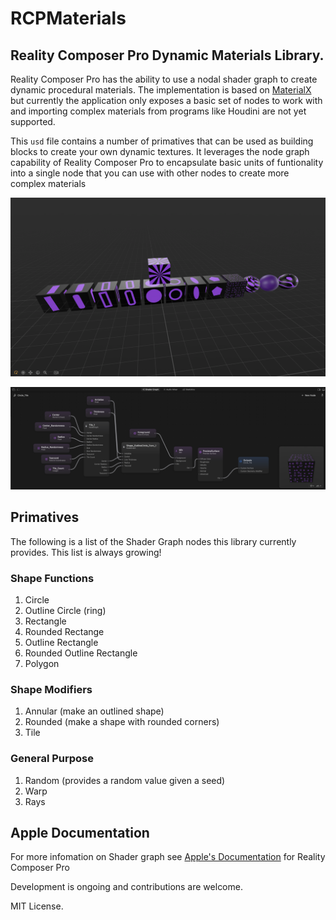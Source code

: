 # RCPMaterials
## Reality Composer Pro Dynamic Materials Library.
Reality Composer Pro has the ability to use a nodal shader graph to create dynamic procedural materials. 
The implementation is based on [MaterialX](https://materialx.org) but currently the application only exposes a basic set of nodes 
to work with and importing complex materials from programs like Houdini are not yet supported.

This `usd` file contains a number of primatives that can be used as building blocks to create your own
dynamic textures. It leverages the node graph capability of Reality Composer Pro to encapsulate basic units of funtionality into a 
single node that you can use with other nodes to create more complex materials

![Screenshot of a some of the primatives contained in the library.](Screenshot%201.png)

![Screenshot of one of the nodes in the editor.](Screenshot%202.png)

## Primatives
The following is a list of the Shader Graph nodes this library currently provides. This list is always growing!
### Shape Functions
1. Circle
2. Outline Circle (ring)
3. Rectangle
4. Rounded Rectange
5. Outline Rectangle
6. Rounded Outline Rectangle
7. Polygon

### Shape Modifiers
1. Annular (make an outlined shape)
2. Rounded (make a shape with rounded corners)
3. Tile

### General Purpose
1. Random (provides a random value given a seed)
2. Warp
3. Rays

## Apple Documentation

For more infomation on Shader graph see [Apple's Documentation](https://developer.apple.com/documentation/visionos/designing-realitykit-content-with-reality-composer-pro#Build-materials-in-Shader-Graph) for Reality Composer Pro

Development is ongoing and contributions are welcome.

MIT License.
